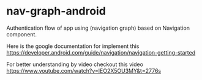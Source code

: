 # nav-graph-android
Authentication flow of app using (navigation graph) based on Navigation component.

Here is the google documentation for implement this https://developer.android.com/guide/navigation/navigation-getting-started

For better understanding by video checkout this video https://www.youtube.com/watch?v=IEO2X5OU3MY&t=2776s
